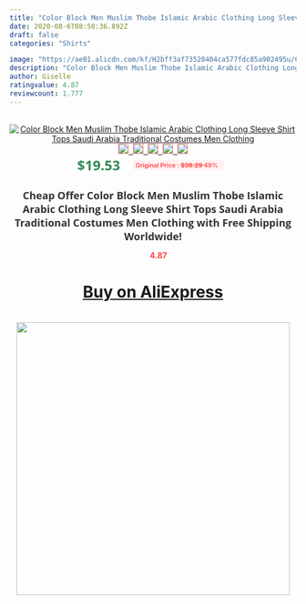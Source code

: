 ```yaml
---
title: "Color Block Men Muslim Thobe Islamic Arabic Clothing Long Sleeve Shirt Tops Saudi Arabia Traditional Costumes Men Clothing"
date: 2020-08-6T08:50:36.892Z
draft: false
categories: "Shirts"

image: "https://ae01.alicdn.com/kf/H2bff3af73520404ca577fdc85a902495u/Color-Block-Men-Muslim-Thobe-Islamic-Arabic-Clothing-Long-Sleeve-Shirt-Tops-Saudi-Arabia-Traditional-Costumes.jpg"
description: "Color Block Men Muslim Thobe Islamic Arabic Clothing Long Sleeve Shirt Tops Saudi Arabia Traditional Costumes Men Clothing"
author: Giselle
ratingvalue: 4.87
reviewcount: 1.777
---
```

<br>
<div style="text-align: center;">
<a href="https://s.click.aliexpress.com/e/_9QRmwZ" target="_blank" rel="nofollow noopener noreferrer"><img alt="Color Block Men Muslim Thobe Islamic Arabic Clothing Long Sleeve Shirt Tops Saudi Arabia Traditional Costumes Men Clothing" class="magnifier-image" src="https://ae01.alicdn.com/kf/H2bff3af73520404ca577fdc85a902495u/Color-Block-Men-Muslim-Thobe-Islamic-Arabic-Clothing-Long-Sleeve-Shirt-Tops-Saudi-Arabia-Traditional-Costumes.jpg_640x640.jpg">
<br>
<img style="border:1px solid salmon" src="https://ae01.alicdn.com/kf/H2bff3af73520404ca577fdc85a902495u/Color-Block-Men-Muslim-Thobe-Islamic-Arabic-Clothing-Long-Sleeve-Shirt-Tops-Saudi-Arabia-Traditional-Costumes.jpg_120x120.jpg">&nbsp;&nbsp;<img style="border:1px solid salmon" src="https://ae01.alicdn.com/kf/Hd1dd85b0b40d44fc8fd0e1f78a63b509C/Color-Block-Men-Muslim-Thobe-Islamic-Arabic-Clothing-Long-Sleeve-Shirt-Tops-Saudi-Arabia-Traditional-Costumes.jpg_120x120.jpg">&nbsp;&nbsp;<img style="border:1px solid salmon" src="https://ae01.alicdn.com/kf/Hde302d6021f847a8b6ed6e1f4bc821e9R/Color-Block-Men-Muslim-Thobe-Islamic-Arabic-Clothing-Long-Sleeve-Shirt-Tops-Saudi-Arabia-Traditional-Costumes.jpg_120x120.jpg">&nbsp;&nbsp;<img style="border:1px solid salmon" src="https://ae01.alicdn.com/kf/H78c4bebe1e0046b7abbed621f7552252M/Color-Block-Men-Muslim-Thobe-Islamic-Arabic-Clothing-Long-Sleeve-Shirt-Tops-Saudi-Arabia-Traditional-Costumes.jpg_120x120.jpg">&nbsp;&nbsp;<img style="border:1px solid salmon" src="https://ae01.alicdn.com/kf/H8ae7069e8a9f431aacb604c4e864826f9/Color-Block-Men-Muslim-Thobe-Islamic-Arabic-Clothing-Long-Sleeve-Shirt-Tops-Saudi-Arabia-Traditional-Costumes.jpg_120x120.jpg"></a></div><br0>
<div style="text-align: center;"><span style="background-color: white; border: 0px; box-sizing: border-box; color: seagreen; display: inline-block; font-family: &quot;open sans&quot; , &quot;arial&quot; , &quot;helvetica&quot; , sans-serif , &quot;heiti&quot;; font-size: 24px; font-stretch: inherit; font-weight: 700; line-height: inherit; margin: 0px 10px 0px 0px; padding: 0px; vertical-align: middle;">$19.53 </span>
<span style="background: rgb(255 , 241 , 241); border-radius: 3px; border: 0px; box-sizing: border-box; color: #ff4747; display: inline-block; font-family: inherit; font-size: 12px; font-stretch: inherit; font-style: inherit; font-variant: inherit; font-weight: 600; line-height: inherit; margin: 0px; padding: 2px 5px; transform: scale(0.9); vertical-align: middle;">Original Price : <b style="text-decoration: line-through;">$38.29 </b> 49%&nbsp;&nbsp;</span></div>
<h1 style="color: #333333; display: inline-block; font-family: &quot;open sans&quot; , &quot;arial&quot; , &quot;helvetica&quot; , sans-serif , &quot;heiti&quot;; font-size: 18px; font-stretch: inherit; font-weight: 700; text-align: center;">Cheap Offer Color Block Men Muslim Thobe Islamic Arabic Clothing Long Sleeve Shirt Tops Saudi Arabia Traditional Costumes Men Clothing with Free Shipping Worldwide!</h1>
<div style="color: #ff4747; text-align: center;">
<img src="https://4.bp.blogspot.com/-M0ZcTcb-5uY/XleCXlxnR4I/AAAAAAAAAEc/OrjgMkXV1oMQFaCRZj5HQwOCBcu3w1FegCPcBGAYYCw/s1600/star.png" style="height: 15px;">&nbsp;<b>4.87</b></div>
<div class="button_cont" align="center"><a class="buynow_a" href="https://s.click.aliexpress.com/e/_9QRmwZ" target="_blank" rel="nofollow noopener noreferrer"><H1>Buy on AliExpress</H1></a></div><br>
<div class="separator" style="clear: both; text-align: center;">
<img src="https://lh3.googleusercontent.com/-pTy5HemUv9M/XlePHvY0dAI/AAAAAAAAAE4/0nX5iRUoIWY8eMW9Dpxeirr157OZliDIgCLcBGAsYHQ/s1600/badge.gif" width="480">
</div>
